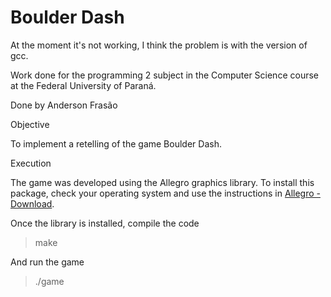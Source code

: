 # Boulder Dash

At the moment it's not working, I think the problem is with the version of gcc.

Work done for the programming 2 subject in the Computer Science course at the Federal University of Paraná.

Done by Anderson Frasão

Objective

To implement a retelling of the game Boulder Dash.

Execution

The game was developed using the Allegro graphics library. To install this package, check your operating system and use the instructions in [Allegro - Download](https://liballeg.org/download.html).

Once the library is installed, compile the code

> make

And run the game

> ./game
